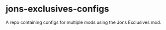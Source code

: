 # jons-exclusives-configs
A repo containing configs for multiple mods using the Jons Exclusives mod.
